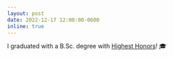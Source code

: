 ```yaml
---
layout: post
date: 2022-12-17 12:00:00-0600
inline: true
---
```


I graduated with a B.Sc. degree with [Highest Honors](https://ece.illinois.edu/academics/ugrad/honors-programs)! 🎓
